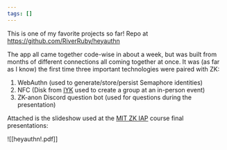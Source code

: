 ```yaml
---
tags: []
---
```


This is one of my favorite projects so far! Repo at https://github.com/RiverRuby/heyauthn

The app all came together code-wise in about a week, but was built from months of different connections all coming together at once. It was (as far as I know) the first time three important technologies were paired with ZK:
1. WebAuthn (used to generate/store/persist Semaphore identities)
2. NFC (Disk from [IYK](https://iyk.app) used to create a group at an in-person event)
3. ZK-anon Discord question bot (used for questions during the presentation)

Attached is the slideshow used at the [MIT ZK IAP](https://zkiap.com) course final presentations:

![[heyauthn!.pdf]]
